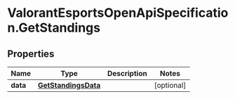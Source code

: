 # ValorantEsportsOpenApiSpecification.GetStandings

## Properties
Name | Type | Description | Notes
------------ | ------------- | ------------- | -------------
**data** | [**GetStandingsData**](GetStandingsData.md) |  | [optional] 
